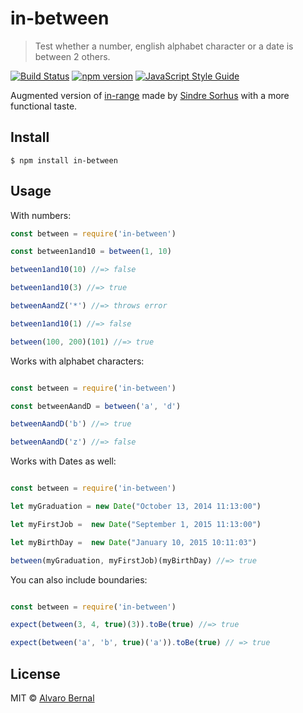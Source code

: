# in-between 

> Test whether a number, english  alphabet character or a date is between 2 others. 

[![Build Status](https://travis-ci.org/AlvaroBernalG/in-between.svg?branch=master)](https://travis-ci.org/AlvaroBernalG/in-between) [![npm version](https://badge.fury.io/js/in-between.svg)](https://badge.fury.io/js/in-between) [![JavaScript Style Guide](https://img.shields.io/badge/code_style-standard-brightgreen.svg)](https://standardjs.com)

Augmented version of [in-range](https://github.com/sindresorhus/in-range) made by [Sindre Sorhus](https://sindresorhus.com) with a more functional taste. 
## Install
```
$ npm install in-between
```


## Usage 
With numbers: 

```js
const between = require('in-between')

const between1and10 = between(1, 10)

between1and10(10) //=> false

between1and10(3) //=> true

betweenAandZ('*') //=> throws error

between1and10(1) //=> false

between(100, 200)(101) //=> true

```

Works with alphabet characters: 

```js

const between = require('in-between')

const betweenAandD = between('a', 'd')

betweenAandD('b') //=> true

betweenAandD('z') //=> false

```

Works with Dates as well:

```js

const between = require('in-between')

let myGraduation = new Date("October 13, 2014 11:13:00")

let myFirstJob =  new Date("September 1, 2015 11:13:00")

let myBirthDay =  new Date("January 10, 2015 10:11:03")

between(myGraduation, myFirstJob)(myBirthDay) //=> true

```

You can also include boundaries:

```js

const between = require('in-between')

expect(between(3, 4, true)(3)).toBe(true) //=> true

expect(between('a', 'b', true)('a')).toBe(true) // => true


```





## License

MIT © [Alvaro Bernal](https://github.com/AlvaroBernalG/) 

